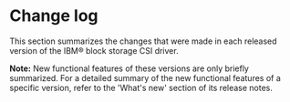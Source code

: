 # Change log

This section summarizes the changes that were made in each released version of the IBM® block storage CSI driver.

**Note:** New functional features of these versions are only briefly summarized. For a detailed summary of the new functional features of a specific version, refer to the 'What's new' section of its release notes.


